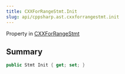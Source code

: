 ```yaml
---
title: CXXForRangeStmt.Init
slug: api/cppsharp.ast.cxxforrangestmt.init
---
```

Property in [CXXForRangeStmt](/api/cppsharp/ast/cxxforrangestmt)

## Summary



```csharp
public Stmt Init { get; set; }
```

